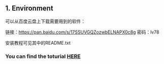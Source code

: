 
## 1. Environment
可以从百度云盘上下载需要用到的软件：

链接：https://pan.baidu.com/s/17SSUVGQZozwbELNAPX0c8g 密码：lv78

安装教程可见其中的README.txt

### You can find the toturial [HERE](Tutorial/tutorial.md)